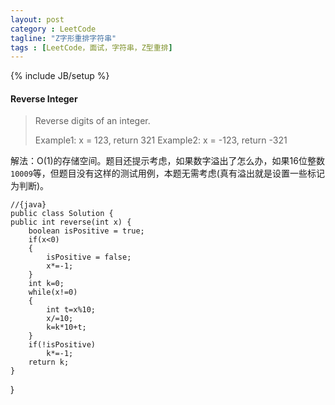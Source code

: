 ```yaml
---
layout: post
category : LeetCode
tagline: "Z字形重排字符串"
tags : [LeetCode，面试，字符串，Z型重排]
---
```

{% include JB/setup %}

<h4 id="Reverse-Integer">Reverse Integer</h4>

> Reverse digits of an integer.
>
>Example1: x = 123, return 321
Example2: x = -123, return -321 



解法：O(1)的存储空间。题目还提示考虑，如果数字溢出了怎么办，如果16位整数`10009`等，但题目没有这样的测试用例，本题无需考虑(真有溢出就是设置一些标记为判断)。

	//{java}
	public class Solution {
    public int reverse(int x) {
        boolean isPositive = true;
        if(x<0)
        {
            isPositive = false;
            x*=-1;
        }
        int k=0;
        while(x!=0)
        {
            int t=x%10;
            x/=10;
            k=k*10+t;
        }
        if(!isPositive)
            k*=-1;
        return k;
    }
}